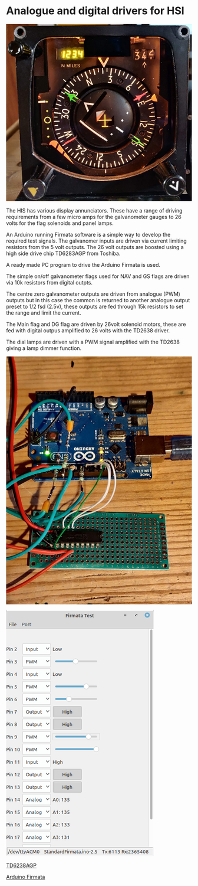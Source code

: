 # Analogue and digital drivers for HSI

![HSI Exercised](./images/HSI-exercised.jpg)

The HIS has various display annunciators. These have a range of driving requirements from a few micro amps for the galvanometer gauges to 26 volts for the flag solenoids and panel lamps.

An Arduino running Firmata software is a simple way to develop the required test signals. The galvanomer inputs are driven via current limiting resistors from the 5 volt outputs. The 26 volt outputs are boosted using a high side drive chip TD6283AGP from Toshiba.

A ready made PC program to drive the Arduino Firmata is used. 

The simple on/off galvanometer flags used for NAV and GS flags are driven via 10k resistors from digital outpts.

The centre zero galvanometer outputs are driven from analogue (PWM) outputs but in this case the common is returned to another analogue output preset to 1/2 fsd (2.5v), these outputs are fed through 15k resistors to set the range and limit the current.

The Main flag and DG flag are driven by 26volt solenoid motors, these are fed with digital outpus amplified to 26 volts with the TD2638 driver.

The dial lamps are driven with a PWM signal amplified with the TD2638 giving a lamp dimmer function.

![Arduino TD6278](./images/arduino-td6278.jpg)

![Firmata test](./images/firmata-test.png)

[TD6238AGP](./documents/TD62783AGP.pdf)

[Arduino Firmata](http://firmata.org/wiki/Main_Page)

